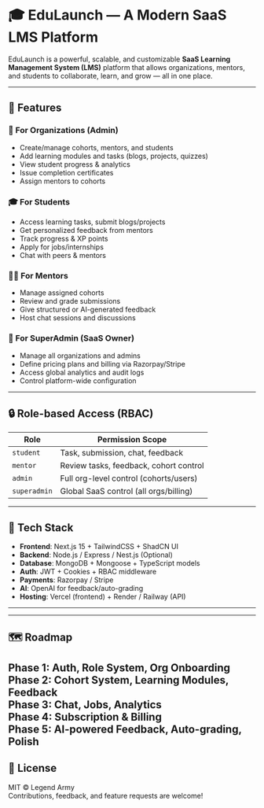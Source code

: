 # 🎓 EduLaunch — A Modern SaaS LMS Platform

EduLaunch is a powerful, scalable, and customizable **SaaS Learning Management System (LMS)** platform that allows organizations, mentors, and students to collaborate, learn, and grow — all in one place.

---

## 🚀 Features

### 🏫 For Organizations (Admin)
- Create/manage cohorts, mentors, and students
- Add learning modules and tasks (blogs, projects, quizzes)
- View student progress & analytics
- Issue completion certificates
- Assign mentors to cohorts

### 🎓 For Students
- Access learning tasks, submit blogs/projects
- Get personalized feedback from mentors
- Track progress & XP points
- Apply for jobs/internships
- Chat with peers & mentors

### 🧑‍🏫 For Mentors
- Manage assigned cohorts
- Review and grade submissions
- Give structured or AI-generated feedback
- Host chat sessions and discussions

### 👑 For SuperAdmin (SaaS Owner)
- Manage all organizations and admins
- Define pricing plans and billing via Razorpay/Stripe
- Access global analytics and audit logs
- Control platform-wide configuration

---

## 🔒 Role-based Access (RBAC)

| Role         | Permission Scope                        |
|--------------|------------------------------------------|
| `student`     | Task, submission, chat, feedback         |
| `mentor`      | Review tasks, feedback, cohort control   |
| `admin`       | Full org-level control (cohorts/users)   |
| `superadmin`  | Global SaaS control (all orgs/billing)   |

---

## 🧱 Tech Stack

- **Frontend**: Next.js 15 + TailwindCSS + ShadCN UI
- **Backend**: Node.js / Express / Nest.js (Optional)
- **Database**: MongoDB + Mongoose + TypeScript models
- **Auth**: JWT + Cookies + RBAC middleware
- **Payments**: Razorpay / Stripe
- **AI**: OpenAI for feedback/auto-grading
- **Hosting**: Vercel (frontend) + Render / Railway (API)

---


---

## 🗺 Roadmap

**Phase 1:** Auth, Role System, Org Onboarding  
**Phase 2:** Cohort System, Learning Modules, Feedback  
**Phase 3:** Chat, Jobs, Analytics  
**Phase 4:** Subscription & Billing  
**Phase 5:** AI-powered Feedback, Auto-grading, Polish
---

## 📄 License

MIT © Legend Army  
Contributions, feedback, and feature requests are welcome!

